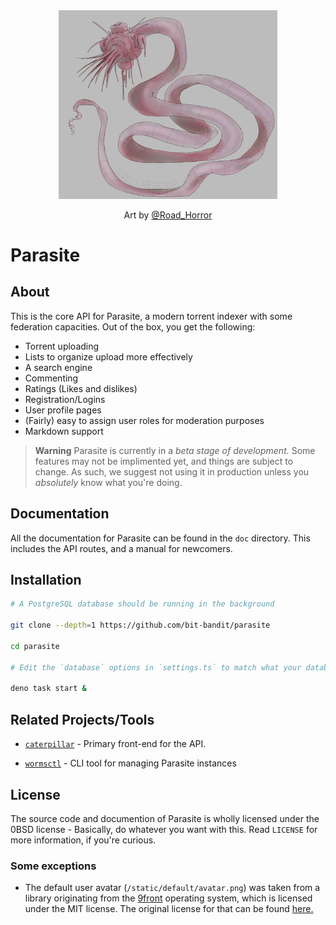 <!-- BEGIN{HTML} -->
<div align="center">
  <img src="static/parasite.png" width="350">
  <br>
  <p>Art by <a href='https://twitter.com/Road_Horror'>@Road_Horror</a></p>
</div>
<!--END{HTML}-->

# Parasite

## About

This is the core API for Parasite, a modern torrent indexer with some federation
capacities. Out of the box, you get the following:

- Torrent uploading
- Lists to organize upload more effectively
- A search engine
- Commenting
- Ratings (Likes and dislikes)
- Registration/Logins
- User profile pages
- (Fairly) easy to assign user roles for moderation purposes
- Markdown support

> **Warning** Parasite is currently in a _beta stage of development._ Some
> features may not be implimented yet, and things are subject to change. As
> such, we suggest not using it in production unless you _absolutely_ know what
> you're doing.

## Documentation

All the documentation for Parasite can be found in the `doc` directory. This
includes the API routes, and a manual for newcomers.

## Installation

```sh
# A PostgreSQL database should be running in the background

git clone --depth=1 https://github.com/bit-bandit/parasite

cd parasite

# Edit the `database` options in `settings.ts` to match what your database has.

deno task start &
```

## Related Projects/Tools

- [`caterpillar`](https://github.com/bit-bandit/caterpillar) - Primary front-end
  for the API.

- [`wormsctl`](https://github.com/bit-bandit/wormsctl) - CLI tool for managing
  Parasite instances

## License

The source code and documention of Parasite is wholly licensed under the 0BSD
license - Basically, do whatever you want with this. Read `LICENSE` for more
information, if you're curious.

### Some exceptions

- The default user avatar (`/static/default/avatar.png`) was taken from a
  library originating from the [9front](http://9front.org/) operating system,
  which is licensed under the MIT license. The original license for that can be
  found [here.](https://github.com/rdbyk/9front/blob/master/lib/legal/mit)
